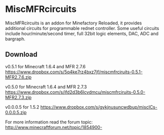 MiscMFRcircuits
===============

MiscMFRcircuits is an addon for Minefactory Reloaded, it provides additional circuits for programmable rednet controller.
Some useful circuits include hour/minute/second timer, full 32bit logic elements, DAC, ADC and bargraph. 

Download
--------

v0.5.1 for Minecraft 1.6.4 and MFR 2.7.6 https://www.dropbox.com/s/5q4ke7rz4bxz7jf/miscmfrciruits-0.5.1-MFR2.7.6.zip

v0.5.0 for Minecraft 1.6.4 and MFR 2.7.3 https://www.dropbox.com/s/ifd2d3b6lcvdmcu/miscmfrciruits-0.5.0-MFR2.7.3.zip

v0.0.0.5 for 1.5.2 https://www.dropbox.com/s/gykjnusuncwdbup/miscICs-0.0.0.5.zip

For more information read the forum topic: http://www.minecraftforum.net/topic/1854900-
